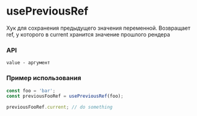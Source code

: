 # usePreviousRef

Хук для сохранения предыдущего значения переменной.
Возвращает ref, у которого в current хранится значение прошлого рендера

### API

    value - аргумент

### Пример использования

```js
const foo = 'bar';
const previousFooRef = usePreviousRef(foo);

previousFooRef.current; // do something
```

